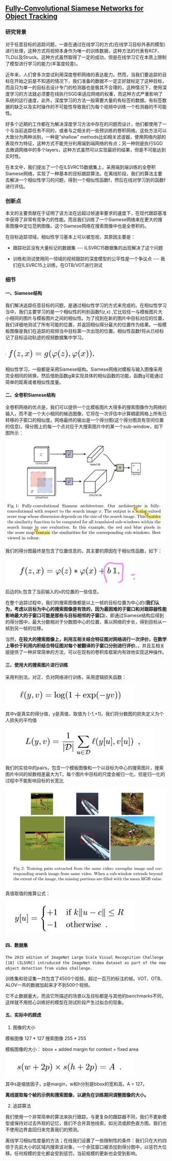 ## [Fully-Convolutional Siamese Networks for Object Tracking](./attachments/Fully-Convolutional_Siamese_Networks_for_Object_Tracking.pdf)

### 研究背景

对于任意目标的追踪问题，一直在通过在线学习的方式(在线学习目标外表的模型)进行处理，这种方式将视频本身作为唯一的训练数据，这种方法的代表有KCF、TLD以及Struck。这种方式虽然取得了一定的成功，但是在线学习它在本质上限制了模型进行学习的能力(丰富度较差)。

近年来，人们曾多次尝试利用深度卷积网络的表达能力。然而，当我们要追踪的目标在开始之前是不知道的情况下，我们准备的数据不一定正好就标定了这种目标，而且只为单一的目标去设计专门的检测器也是极其不合理的，这种情况下，使用深度学习的方法就必须要在线执行SGD来适应网络的权重，而这种方式严重影响了系统的运行速度，此外，深度学习的方法一般需要大量的有标签的数据。有标签数据的缺乏以及实时操作的不可能性导致我们为每个视频中训练一个检测器的不可能性。

好多个近期的工作都在为解决深度学习方法中存在的问题而设计，他们都使用了一个与当前追踪任务不同的，或者与之相关的一些预训练的卷积网络。这些方法可以大致分为两种派别，一种是“shallow” methods比如相关滤波器，使用网络内部的表现作为特征，这种方式不能充分利用端到端网络的有点；另一种则是执行SGD去微调网络中的多个layers，这种方式虽然可以实现最好的结果，但是不可能达到实时性。

在本文中，我们提出了一个在ILSVRC15数据集上，采用端到端训练的全卷积Siamese网络，实现了一种基本的目标跟踪算法。在离线阶段，我们的算法主要去解决一个相似性学习的问题，得到一个相似性函数f，然后在线对学习到的函数f进行评估。

### 创新点

本文的主要贡献在于证明了该方法在远超过帧速率要求的速度下，在现代跟踪基准中获得了非常有竞争力的性能。而且我们训练了一个Siamese网络来在更大的搜索图像中定位范例图像。这个Siamese网络在搜索图像中也是全卷积的。

在目标追踪领域，相似性学习基本上可以被忽视，其原因主要是：

* 跟踪社区没有大量标记的数据集 --- ILSVRC15数据集的出现解决了这个问题

* 训练和测试使用同一领域的视频跟踪的深度模型的公平性是一个争议点  ---  我们在ILSVRC15上训练，在OTB/VOT进行测试

### 细节


#### 一、Siamese结构

我们解决追踪任意目标的问题，是通过相似性学习的方式来完成的。在相似性学习当中，我们主要学习的是一个相似性的判别函数f(z,x)	,它比较任一与模板图片大小相同的图片与模板图片之间的相似性。为了找到在新的图片中目标对应的位置，我们详细地测试了所有可能的位置，并返回相似得分最大的位置作为结果。一般模板图像是我们在追踪的视频当中目标第一次出现的位置。相似性函数f将从已经标记了目标运动轨迹的视频数据集中学习。

![enter description here](./images/1586858093715.png)

相似性学习，一般都是采用Siamese结构。Siamese网络对模板与输入图像采用完全相同的转换，然后借助函数g来实现具体的相似函数的功能，函数g可能通过简单的距离或者相似性度量。


#### 二、全卷积Siamese结构

全卷积网络的优点是，我们可以提供一个比模板图片大得多的搜索图像作为网络的输入，而不是一个大小相同的候选图像，它将在一次评估中计算稠密网格上所有已转移的子窗口的相似度。网络最终的输出是一个得分图(这个得分图具有空间位置的信息)，得分图上的每一个点对应于大搜索图片中的某一个sub-window，如下图所示：

![enter description here](./images/1586857801056.png)

我们的得分图最终是包含了位置信息的，其主要的原因在于相似性函数，如下：

![enter description here](./images/1586858172600.png)

后边的b,包含了当前输入的x的位置的一些信息。

在整个追踪过程中，我们的搜索图像都是以上一帧的目标位置为中心的(**我们认为，考虑以目标为中心的搜索图像是有效的，因为最困难的子窗口和对跟踪器性能影响最大的子窗口可能是那些与目标相邻的子窗口**)，即通过Siamese结构后得到的得分图中，最大分数相对于分数图中心的位置，乘以网络的步长，得到目标从一帧到另一帧的位移。

当然，**在较大的搜索图像上，利用互相关结合特征图对网络进行一次评价，在数学上等价于利用内积结合特征图对每个被翻译的子窗口分别进行评价**。，并且互相关层提供了一种非常简单的方法，可以在现有的卷积库框架内有效地实现这种操作。

#### 三、使用大的搜索图片进行训练

采用判别法，对正、负对网络进行训练，采用逻辑损失函数：

![enter description here](./images/1586859770291.png)

其中v是真实的得分值，y是真值，取值为 [-1,+1]，我们将分数图的损失定义为个人损失的平均值

![enter description here](./images/1586860289092.png)

我们的实验中的pairs，包含一个模板图像和一个以目标为中心的搜索图片，搜索图片中间的帧数相差最大为T。每个图片中目标的尺度会被归一化，但是归一化的过程中不能影响目标的长宽比

![enter description here](./images/1586866211367.png)

真值取值的推算公式：

![enter description here](./images/1586866528250.png)

#### 四、数据集

`The 2015 edition of ImageNet Large Scale Visual Recognition Challenge [10] (ILSVRC) introduced the ImageNet Video dataset as part of the new object detection from video challenge.`

训练集和验证集一共包含了4500个视频，超过一百万的标注的帧。VOT、OTB、ALOV一共的数据加起来才不到500个视频。

它不止数据量大，而且它所描述的场景以及目标都是与其他的benchmarks不同，这样就不用担心训练好的模型在测试阶段产生过拟合的现象。

#### 五、实际中的顾虑

1. 图像的大小

模板图像 127 * 127
搜索图像 255 * 255

模板图像的大小： bbox + added margin for context  =  fixed area

![enter description here](./images/1586867314247.png)

其中s是缩放因子，p是margin，w和h分别是bbox的宽和高，A = 127。 

**离线提取每个帧的示例和搜索图像，以避免在训练期间调整图像的大小。**

2. 追踪算法

我们使用一个非常简单的算法来执行跟踪。与更复杂的跟踪器不同，我们不更新模型或保持对过去外观的记忆，我们不合并其他线索，如光流或颜色直方图，我们也不使用边界盒回归来完善我们的预测。

离线学习相似性度量的方法；在线我们设置了一些限制性的条件：我们只在大约四倍于先前大小的区域内搜索该对象，一个余弦窗口被添加到得分图中，以惩罚大位移。任何规模的变化都会受到惩罚，当前规模的更新也会受到影响。

